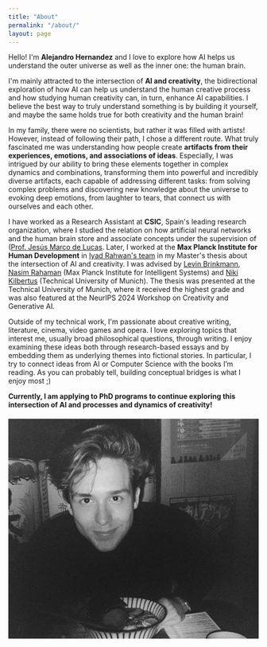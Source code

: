 ```yaml
---
title: "About"
permalink: "/about/"
layout: page
---
```



Hello! I'm **Alejandro Hernandez** and I love to explore how AI helps us understand the outer universe as well as the inner one: the human brain.

I'm mainly attracted to the intersection of **AI and creativity**, the bidirectional exploration of how AI can help us understand the human creative process and how studying human creativity can, in turn, enhance AI capabilities. I believe the best way to truly understand something is by building it yourself, and maybe the same holds true for both creativity and the human brain!

In my family, there were no scientists, but rather it was filled with artists! However, instead of following their path, I chose a different route. What truly fascinated me was understanding how people create **artifacts from their experiences, emotions, and associations of ideas**. Especially, I was intrigued by our ability to bring these elements together in complex dynamics and combinations, transforming them into powerful and incredibly diverse artifacts, each capable of addressing different tasks: from solving complex problems and discovering new knowledge about the universe to evoking deep emotions, from laughter to tears, that connect us with ourselves and each other.

I have worked as a Research Assistant at **CSIC**, Spain's leading research organization, where I studied the relation on how artificial neural networks and the human brain store and associate concepts under the supervision of ([Prof. Jesús Marco de Lucas](https://orcid.org/0000-0001-7914-8494). Later, I worked at the **Max Planck Institute for Human Development** in [Iyad Rahwan's team](https://www.mpib-berlin.mpg.de/chm) in my Master's thesis about the intersection of AI and creativity. I was advised by [Levin Brinkmann](https://www.mpib-berlin.mpg.de/staff/levin-brinkmann), [Nasim Rahaman](https://is.mpg.de/de/employees/nrahaman) (Max Planck Institute for Intelligent Systems) and [Niki Kilbertus](https://sites.google.com/view/nikikilbertus/home) (Technical University of Munich). The thesis was presented at the Technical University of Munich, where it received the highest grade and was also featured at the NeurIPS 2024 Workshop on Creativity and Generative AI.

Outside of my technical work, I'm passionate about creative writing, literature, cinema, video games and opera. I love exploring topics that interest me, usually broad philosophical questions, through writing. I enjoy examining these ideas both through research-based essays and by embedding them as underlying themes into fictional stories. In particular, I try to connect ideas from AI or Computer Science with the books I’m reading. As you can probably tell, building conceptual bridges is what I enjoy most ;)

**Currently, I am applying to PhD programs to continue exploring this intersection of AI and processes and dynamics of creativity!**


<div style="display: flex; justify-content: center; align-items: center; margin: 20px 0;">
  <img src="/assets/images/about.jpg" alt="Me" style="max-width: 100%; height: auto;">
</div>